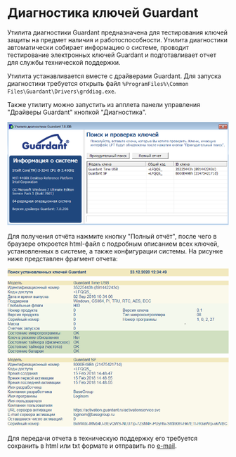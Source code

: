 # Диагностика ключей Guardant

Утилита диагностики Guardant предназначена для тестирования ключей защиты на предмет наличия и работоспособности. Утилита диагностики автоматически собирает информацию о системе, проводит тестирование электронных ключей Guardant и подготавливает отчет для службы технической поддержки.

Утилита устанавливается вместе с драйверами Guardant. Для запуска диагностики требуется открыть файл `%ProgramFiles%\Common Files\Guardant\Drivers\grddiag.exe`.

Также утилиту можно запустить из апплета панели управления "Драйверы Guardant" кнопкой "Диагностика".

![](../../images/guardant-diag-util.png)

Для получения отчёта нажмите кнопку "Полный отчёт", после чего в браузере откроется html-файл с подробным описанием всех ключей, установленных в системе, а также конфигурации системы. На рисунке ниже представлен фрагмент отчета:

![](../../images/guardant-diag-report.png)

Для передачи отчета в техническую поддержку его требуется сохранить в html или txt формате и отправить по [e-mail](mailto:support@loginom.ru).